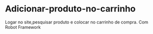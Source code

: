 # Adicionar-produto-no-carrinho
Logar no site,pesquisar produto e colocar no carrinho de compra.
Com Robot Framework
